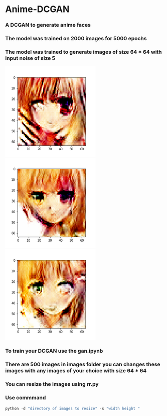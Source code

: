 # Anime-DCGAN
### A DCGAN to generate anime faces 
### The model was trained on 2000 images for 5000 epochs
### The model was trained to generate images of size 64 * 64 with input noise of size 5 
![Example 1](examples/10000.png)<!-- --><br/>
![Example 2](examples/9236.png)<!-- --><br/>
![Example 3](examples/9435.png)<!-- --><br/>
### To train your DCGAN use the gan.ipynb 
### There are 500 images in images folder you can changes these images with any images of your choice with size 64 * 64 
### You can resize the images using rr.py
### Use commmand 
```python
python -d "directory of images to resize" -s "width height "
```
